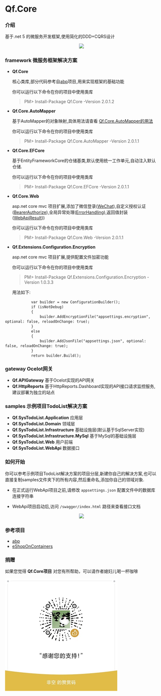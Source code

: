 # Qf.Core

### 介绍
基于.net 5 的微服务开发框架,使用简化的DDD+CQRS设计

<p align="center">
  <img  src="https://raw.githubusercontent.com/ren8179/Qf.Core/master/doc/DDD%2BCQRS%E5%9F%BA%E7%A1%80%E6%A1%86%E6%9E%B6%E7%A4%BA%E6%84%8F%E5%9B%BE.png">
</p>

### framework 微服务框架解决方案
* **Qf.Core**

    核心类库,部分代码参考自[abp](https://github.com/abpframework/abp)项目,用来实现框架的基础功能

    你可以运行以下命令在你的项目中使用类库
    > PM> Install-Package Qf.Core -Version 2.0.1.2

* **Qf.Core.AutoMapper**

    基于AutoMapper的对象映射,具体用法请查看 [Qf.Core.AutoMapper的用法](https://github.com/ren8179/Qf.Core/wiki/Qf.Core.AutoMapper%E7%9A%84%E7%94%A8%E6%B3%95)
    
    你可以运行以下命令在你的项目中使用类库
    > PM> Install-Package Qf.Core.AutoMapper -Version 2.0.1.1

* **Qf.Core.EFCore**

    基于EntityFrameworkCore的仓储基类,默认使用统一工作单元,自动注入默认仓储.
    
    你可以运行以下命令在你的项目中使用类库
    > PM> Install-Package Qf.Core.EFCore -Version 2.0.1.1

* **Qf.Core.Web**

    asp.net core mvc 项目扩展,添加了微信登录([WeChat](https://github.com/ren8179/Qf.Core/tree/master/framework/src/Qf.Core.Web/Authentication/WeChat)),自定义授权认证([BearerAuthorize](https://github.com/ren8179/Qf.Core/tree/master/framework/src/Qf.Core.Web/Authorization)),全局异常处理([ErrorHandling](https://github.com/ren8179/Qf.Core/blob/master/framework/src/Qf.Core.Web/Extension/ErrorHandlingExtensions.cs)),返回值封装([WebApiResult](https://github.com/ren8179/Qf.Core/tree/master/framework/src/Qf.Core.Web/Filters)))
    
    你可以运行以下命令在你的项目中使用类库
    > PM> Install-Package Qf.Core.Web -Version 2.0.1.1

* **Qf.Extensions.Configuration.Encryption**

  asp.net core mvc 项目扩展,提供配置文件加密功能
  
  你可以运行以下命令在你的项目中使用类库
  > PM> Install-Package Qf.Extensions.Configuration.Encryption -Version 1.0.3.3
  
  用法如下:
  
```
            var builder = new ConfigurationBuilder();
            if (isNotDebug)
            {
                builder.AddEncryptionFile("appsettings.encryption", optional: false, reloadOnChange: true);
            }
            else
            {
                builder.AddJsonFile("appsettings.json", optional: false, reloadOnChange: true);
            }
            return builder.Build();
```
   
### gateway Ocelot网关
* **Qf.APIGateway** 基于Ocelot实现的API网关
* **Qf.HttpReports** 基于HttpReports.Dashboard实现的API接口请求监控服务,建议部署为独立的站点

### samples 示例项目TodoList解决方案
* **Qf.SysTodoList.Application** 应用层
* **Qf.SysTodoList.Domain** 领域层
* **Qf.SysTodoList.Infrastructure** 基础设施层(默认基于SqlServer实现)
* **Qf.SysTodoList.Infrastructure.MySql** 基于MySql的基础设施层
* **Qf.SysTodoList.Web** 用户前端
* **Qf.SysTodoList.WebApi** 数据接口

### 如何开始
你可以参考示例项目TodoList解决方案的项目分层,新建你自己的解决方案,也可以直接复制samples文件夹下的所有内容,然后重命名,添加你自己的领域对象.

- 在正式运行WebApi项目之前,请修改 `appsettings.json` 配置文件中的数据库连接字符串

- WebApi项目启动后,访问 `/swagger/index.html` 路径来查看接口文档

<p align="center">
  <img  src="https://raw.githubusercontent.com/ren8179/Qf.Core/master/doc/todolist-swagger.png">
</p>

### 参考项目
* [abp](https://github.com/abpframework/abp)
* [eShopOnContainers](https://github.com/dotnet-architecture/eShopOnContainers)

### 捐赠
如果您觉得 **Qf.Core项目** 对您有所帮助，可以请作者媳妇儿喝一杯咖啡

![微信赞赏码](https://github.com/ren8179/blog/blob/master/wxzsm.jpg)
